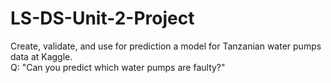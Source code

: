 # LS-DS-Unit-2-Project
Create, validate, and use for prediction a model for Tanzanian water pumps data at Kaggle.  
Q: "Can you predict which water pumps are faulty?"
